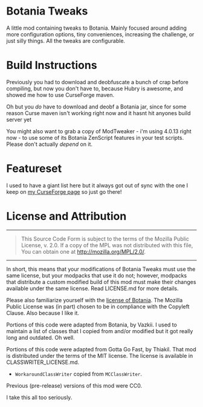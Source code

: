 Botania Tweaks
==============

A little mod containing tweaks to Botania. Mainly focused around adding more configuration options, tiny conveniences, increasing the challenge, or just silly things. All the tweaks are configurable.

Build Instructions
==================

Previously you had to download and deobfuscate a bunch of crap before compiling, but now you don't have to, because Hubry is awesome, and showed me how to use CurseForge maven.

Oh but you *do* have to download and deobf a Botania jar, since for some reason Curse maven isn't working right now and it hasnt hit anyones build server yet

You might also want to grab a copy of ModTweaker - i'm using 4.0.13 right now - to use some of its Botania ZenScript features in your test scripts. Please don't actually *depend* on it.

Featureset
==========

I used to have a giant list here but it always got out of sync with the one I keep on [my CurseForge page](https://minecraft.curseforge.com/projects/botania-tweaks) so just go there!

License and Attribution
=======================

---

> This Source Code Form is subject to the terms of the Mozilla Public License, v. 2.0. If a copy of the MPL was not distributed with this file, You can obtain one at http://mozilla.org/MPL/2.0/.

---

In short, this means that your modifications of Botania Tweaks must use the same license, but your modpacks that use it do not; however, modpacks that distribute a custom modified build of this mod must make their changes available under the same license. Read LICENSE.md for more details.

Please also familiarize yourself with the [license of Botania](https://botaniamod.net/license.php). The Mozilla Public License was (in part) chosen to be in compliance with the Copyleft Clause. Also because I like it.

Portions of this code were adapted from Botania, by Vazkii. I used to maintain a list of classes that I copied from and/or modified but it got really long and outdated. Oh well.

Portions of this code were adapted from Gotta Go Fast, by Thiakil. That mod is distributed under the terms of the MIT license. The license is available in CLASSWRITER_LICENSE.md.

* `WorkaroundClassWriter` copied from `MCClassWriter`.

Previous (pre-release) versions of this mod were CC0.

I take this all too seriously.